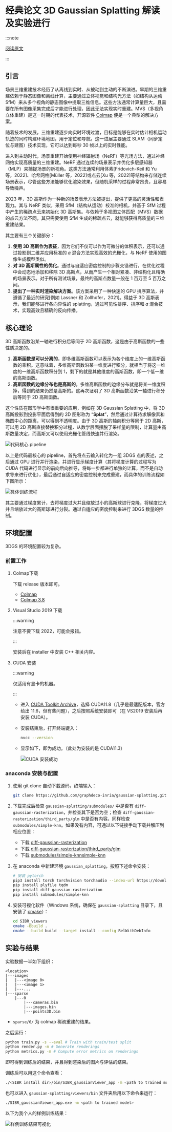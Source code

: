 # 经典论文 3D Gaussian Splatting 解读及实验进行

:::note

[阅读原文](https://mp.weixin.qq.com/s/YcBs25ClmepZQB5aphJYzA)

:::

## 引言

场景三维重建技术经历了从离线到实时、从被动到主动的不断演进。早期的三维重建依赖于静态图像和离线计算，主要通过立体视觉和结构光方法（如结构从运动 SfM）来从多个视角的静态图像中提取三维信息。这些方法通常计算量巨大，且需要在所有图像采集完成后才能进行处理，因此无法实现实时重建。MVS（多视角立体重建）是这一时期的代表技术，开源软件 [Colmap](https://github.com/colmap/colmap) 便是一个典型的解决方案。

随着技术的发展，三维重建逐步向实时环境过渡，目标是能够在实时估计相机运动轨迹的同时构建环境地图，用于定位和导航。这一进展主要通过 SLAM（同步定位与建图）技术实现，它可以达到每秒 30 帧以上的实时性能。

进入到主动时代，场景重建开始使用神经辐射场（NeRF）等光场方法，通过神经网络实现高质量的三维重建。NeRF 通过连续的场景表示并优化多层感知器（MLP）来捕捉场景的新视角。这类方法通常利用体素[Fridovich-Keil 和 Yu 等，2022]、哈希网格[Müller 等，2022]或点云[Xu 等，2022]等结构来存储连续场景表示，尽管这些方法能够优化渲染效果，但随机采样的过程非常昂贵，且容易导致噪声。

2023 年，3D 高斯作为一种新的场景表示方法被提出，提供了更高的灵活性和表现力。其与 NeRF 类似，采用 SfM（结构从运动）校准的相机，并基于 SfM 过程中产生的稀疏点云来初始化 3D 高斯集。与依赖于多视图立体匹配（MVS）数据的点云方法不同，其只需要使用 SfM 生成的稀疏点云，就能够获得高质量的三维重建结果。

其主要有三个关键部分：

1. **使用 3D 高斯作为表征**，因为它们不仅可以作为可微分的体积表示，还可以通过投影到二维并应用标准的 𝛼 混合方法实现高效的光栅化，与 NeRF 使用的图像生成模型类似。
2. **对 3D 高斯属性的优化**。通过与自适应密度控制的步骤交错进行，在优化过程中会动态地添加和移除 3D 高斯点，从而产生一个相对紧凑、非结构化且精确的场景表示。对于所有测试场景，最终的高斯点数量一般在 1 百万至 5 百万之间。
3. **提出了一种实时渲染解决方案**。该方案采用了一种快速的 GPU 排序算法，并遵循了最近的研究[例如 Lassner 和 Zollhofer，2021]。得益于 3D 高斯表示，我们能够进行各向异性的 splatting，通过可见性排序、排序和 𝛼 混合技术，实现高效且精确的反向传播。

## 核心理论

3D 高斯函数沿某一轴进行积分后等同于 2D 高斯函数，这是由于高斯函数的一些性质决定的。

1. **高斯函数是可以分离的**，即多维高斯函数可以表示为各个维度上的一维高斯函数的乘积。这意味着，多维高斯函数沿某一维度进行积分，就相当于将这一维度的一维高斯函数积分到 1，剩下的就是其他维度的高斯函数，即一个低一维的高斯函数。
2. **高斯函数的边缘分布也是高斯的**。多维高斯函数的边缘分布就是将某一维度积掉，得到的结果仍然是高斯的。这再次证明了 3D 高斯函数沿某一轴进行积分后等同于 2D 高斯函数。

这个性质在图形学中有很重要的应用，例如在 3D Gaussian Splatting 中，将 3D 高斯投影到投影平面后得到的 2D 图形称为 “**Splat**”，然后通过计算待求解像素和椭圆中心的距离，可以得到不透明度。由于 3D 高斯的轴向积分等同于 2D 高斯，可以用 2D 高斯直接替换积分过程，从数学层面摆脱了采样量的限制，计算量由高斯数量决定，而高斯又可以使用光栅化管线快速并行渲染。

![代码核心 pipeline](1.png)

以上是代码最核心的 pipeline，首先将点云输入转化为一组 3DGS 点的表述，之后通过 GPU 进行并行渲染，并进行显示梯度计算（其将梯度计算的过程写为 CUDA 代码进行显示的前向后向推导，将每一步都进行单独的计算，而不是自动求导来进行优化），最后通过自适应的密度控制来完成重建，而具体的训练流程如下图所示：

![具体训练流程](2.png)

其主要通过梯度累计，去将梯度过大并且缩放过小的高斯球进行克隆，将梯度过大并且缩放过大的高斯球进行分裂。通过自适应的密度控制来进行 3DGS 数量的控制。

## 环境配置

3DGS 的环境配置较为复杂。

### 前置工作

1. Colmap下载

    下载 release 版本即可。

    - [Colmap](https://github.com/colmap/colmap)
    - [Colmap 3.8](https://github.com/colmap/colmap/releases/tag/3.8)

2. Visual Studio 2019 下载

    :::warning

    注意不要下载 2022，可能会报错。

    :::

    安装后在 installer 中安装 C++ 相关内容。

3. CUDA 安装

    :::warning

    仅适用有显卡的机器。

    :::

   - 进入 [CUDA Toolkit Archive](https://developer.nvidia.com/cuda-toolkit-archive)，选择 CUDA11.8（几乎是最适配版本，官方给出 11.6，但有些问题），之后按照系统安装即可（在 VS2019 安装后再安装 CUDA）。
   - 安装结束后，打开终端键入：

        ```bash
        nvcc --version
        ```

   - 显示如下，即为成功。（此处为安装的是 CUDA11.3）

        ![CUDA 安装成功](3.png)

### anaconda 安装与配置

1. 使用 git clone 自动下载源码，终端输入：

    ```bash
    git clone https://github.com/graphdeco-inria/gaussian-splatting.git --recursive
    ```

2. 下载完成后检查 `gaussian-splatting/submodules/` 中是否有 `diff-gaussian-rasterization`，并检查其下是否为空；检查 `diff-gaussian-rasterization/third_party/glm` 中是否有内容。同样检查 `submodules/simple-knn`。如果没有内容，可通过以下链接手动下载并解压到相应位置：

   - 下载 [diff-gaussian-rasterization](https://github.com/graphdeco-inria/diff-gaussian-rasterization/tree/59f5f77e3ddbac3ed9db93ec2cfe99ed6c5d121d)
   - 下载 [diff-gaussian-rasterization/third_party/glm](https://github.com/g-truc/glm/tree/5c46b9c07008ae65cb81ab79cd677ecc1934b903)
   - 下载 [submodules/simple-knnsimple-knn](https://gitlab.inria.fr/bkerbl/simple-knn)

3. 在 anaconda 中新建环境 `gaussian_splatting`，按照下述命令安装：

    ```bash
    # 安装 pytorch
    pip3 install torch torchvision torchaudio --index-url https://download.pytorch.org/whl/cu118
    pip install plyfile tqdm
    pip install diff-gaussian-rasterization
    pip install submodules/simple-knn
    ```

4. 安装可视化软件（Windows 系统，确保在 `gaussian-splatting` 目录下，且安装了 [cmake](../../../learning_resources/build_sys/cmake.md)）：

    ```bash
    cd SIBR_viewers
    cmake -Bbuild .
    cmake --build build --target install --config RelWithDebInfo
    ```

## 实验与结果

实验数据一半如下组织：

```plaintext
<location>
|---images
|   |---<image 0>
|   |---<image 1>
|   |---...
|---sparse
    |---0
        |---cameras.bin
        |---images.bin
        |---points3D.bin
```

- `sparse/0/` 为 colmap 稀疏重建的结果。

之后运行：

```bash
python train.py -s --eval # Train with train/test split
python render.py -m # Generate renderings
python metrics.py -m # Compute error metrics on renderings
```

即可得到训练后的结果，并且得到渲染后的图片与评估的结果。

训练后可以用这个命令查看：

```bash
./<SIBR install dir>/bin/SIBR_gaussianViewer_app -m <path to trained model>
```

也可以进入 `gaussian-splatting/viewers/bin` 文件夹后用以下命令来运行：

```bash
./SIBR_gaussianViewer_app.exe -m <path to trained model>
```

以下为我个人的样例训练结果：

![样例训练结果可视化](4.png)
